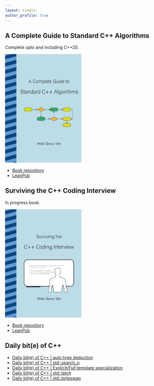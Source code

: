 ```yaml
---
layout: single
author_profile: true
---
```


## A Complete Guide to Standard C++ Algorithms

Complete upto and including C++20.

[<img src="assets/images/book_algorithms_cover.png" width="50%">](https://leanpub.com/cpp-algorithms-guide)

- [Book repository](https://github.com/HappyCerberus/book-cpp-algorithms)
- [LeanPub](https://leanpub.com/cpp-algorithms-guide)

## Surviving the C++ Coding Interview

In progress book.

[<img src="assets/images/book_coding_interview_cover.png" width="50%">](https://leanpub.com/cpp-coding-interview)

- [Book repository](https://leanpub.com/cpp-coding-interview)
- [LeanPub](https://leanpub.com/cpp-coding-interview)

## Daily bit(e) of C++

<ul>
<!-- SUBSTACK:START --><li><a href="https://medium.com/@simontoth/daily-bit-e-of-c-auto-type-deduction-bbf8ad1c4943?source=rss-1e1de1006a93------2">Daily bit&lpar;e&rpar; of C++ | auto type deduction</a></li><li><a href="https://medium.com/@simontoth/daily-bit-e-of-c-std-search-n-0c8b6a62cdb8?source=rss-1e1de1006a93------2">Daily bit&lpar;e&rpar; of C++ | std::search_n</a></li><li><a href="https://medium.com/@simontoth/daily-bit-e-of-c-explicit-full-template-specialization-74311bf297f2?source=rss-1e1de1006a93------2">Daily bit&lpar;e&rpar; of C++ | Explicit/Full template specialization</a></li><li><a href="https://medium.com/@simontoth/daily-bit-e-of-c-std-latch-4f16ab37842c?source=rss-1e1de1006a93------2">Daily bit&lpar;e&rpar; of C++ | std::latch</a></li><li><a href="https://medium.com/@simontoth/daily-bit-e-of-c-std-byteswap-62e2c21732e6?source=rss-1e1de1006a93------2">Daily bit&lpar;e&rpar; of C++ | std::byteswap</a></li><!-- SUBSTACK:END -->
</ul>